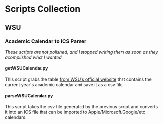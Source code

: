 # Scripts Collection
## WSU
### Academic Calendar to ICS Parser
*These scripts are not polished, and I stopped writing them as soon as they acomplished what I wanted*


#### getWSUCalendar.py
This script grabs the table [from WSU's official website](https://registrar.wsu.edu/academic-calendar/) that contains the current year's academic calendar and save it as a csv file.

#### parseWSUCalendar.py
This script takes the csv file generated by the previous script and converts it into an ICS file that can be imported to Apple/Microsoft/Google/etc calendars.